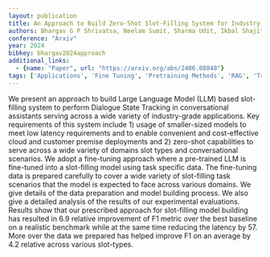 ```yaml
---
layout: publication
title: An Approach to Build Zero-Shot Slot-Filling System for Industry-Grade Conversational Assistants
authors: Bhargav G P Shrivatsa, Neelam Sumit, Sharma Udit, Ikbal Shajith, Sreedhar Dheeraj, Karanam Hima, Joshi Sachindra, Dhoolia Pankaj, Garg Dinesh, Croutwater Kyle, Qi Haode, Wayne Eric, Murdock J William
conference: "Arxiv"
year: 2024
bibkey: bhargav2024approach
additional_links:
  - {name: "Paper", url: "https://arxiv.org/abs/2406.08848"}
tags: ['Applications', 'Fine Tuning', 'Pretraining Methods', 'RAG', 'Training Techniques']
---
```

We present an approach to build Large Language Model (LLM) based slot-filling system to perform Dialogue State Tracking in conversational assistants serving across a wide variety of industry-grade applications. Key requirements of this system include 1) usage of smaller-sized models to meet low latency requirements and to enable convenient and cost-effective cloud and customer premise deployments and 2) zero-shot capabilities to serve across a wide variety of domains slot types and conversational scenarios. We adopt a fine-tuning approach where a pre-trained LLM is fine-tuned into a slot-filling model using task specific data. The fine-tuning data is prepared carefully to cover a wide variety of slot-filling task scenarios that the model is expected to face across various domains. We give details of the data preparation and model building process. We also give a detailed analysis of the results of our experimental evaluations. Results show that our prescribed approach for slot-filling model building has resulted in 6.9 relative improvement of F1 metric over the best baseline on a realistic benchmark while at the same time reducing the latency by 57. More over the data we prepared has helped improve F1 on an average by 4.2 relative across various slot-types.
